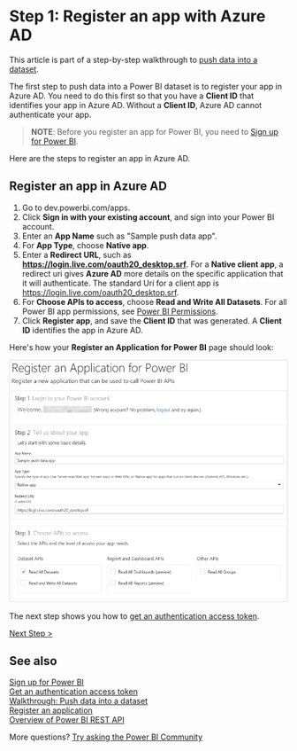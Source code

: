<properties
   pageTitle="Register an app with Azure AD"
   description="Walkthrough - Push data into a dataset - Register an app with Azure AD"
   services="powerbi"
   documentationCenter=""
   authors="guyinacube"
   manager="erikre"
   backup=""
   editor=""
   tags=""
   qualityFocus="no"
   qualityDate=""/>

<tags
   ms.service="powerbi"
   ms.devlang="NA"
   ms.topic="get-started-article"
   ms.tgt_pltfrm="NA"
   ms.workload="powerbi"
   ms.date="06/12/2017"
   ms.author="asaxton"/>

# Step 1: Register an app with Azure AD

This article is part of a step-by-step walkthrough to [push data into a dataset](powerbi-developer-walkthrough-push-data.md).

The first step to push data into a Power BI dataset is to register your app in Azure AD. You need to do this first so that you have a **Client ID** that identifies your app in Azure AD. Without a **Client ID**, Azure AD cannot authenticate your app.

>**NOTE**: Before you register an app for Power BI, you need to [Sign up for Power BI](powerbi-admin-free-with-custom-azure-directory.md).

Here are the steps to register an app in Azure AD.

## Register an app in Azure AD

1. Go to dev.powerbi.com/apps.
2. Click **Sign in with your existing account**, and sign into your Power BI account.
3. Enter an **App Name** such as "Sample push data app".
4. For **App Type**, choose **Native app**.
5. Enter a **Redirect URL**, such as **https://login.live.com/oauth20_desktop.srf**. For a **Native client app**, a redirect uri gives **Azure AD** more details on the specific application that it will authenticate. The standard Uri for a client app is https://login.live.com/oauth20_desktop.srf.
6. For **Choose APIs to access**, choose **Read and Write All Datasets**. For all Power BI app permissions, see [Power BI Permissions](powerbi-developer-power-bi-permissions.md).
7. Click **Register app**, and save the **Client ID** that was generated. A **Client ID** identifies the app in Azure AD.

Here's how your **Register an Application for Power BI** page should look:

![](media\powerbi-developer-walkthrough-push-data\powerbi-developer-sample-register-app.png)

The next step shows you how to [get an authentication access token](powerbi-developer-walkthrough-push-data-get-token.md).

[Next Step >](powerbi-developer-walkthrough-push-data-get-token.md)

## See also

[Sign up for Power BI](powerbi-admin-free-with-custom-azure-directory.md)  
[Get an authentication access token](powerbi-developer-walkthrough-push-data-get-token.md)  
[Walkthrough: Push data into a dataset](powerbi-developer-walkthrough-push-data.md)  
[Register an application](powerbi-developer-register-app.md)  
[Overview of Power BI REST API](powerbi-developer-overview-of-power-bi-rest-api.md)  

More questions? [Try asking the Power BI Community](http://community.powerbi.com/)

